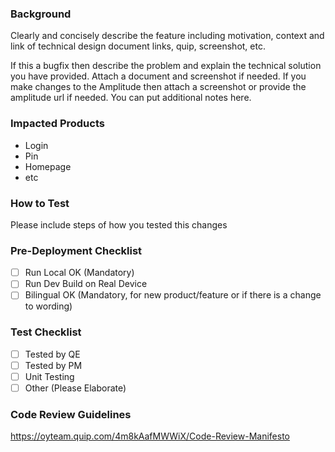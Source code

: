 ### Background

Clearly and concisely describe the feature including motivation, context and link of technical design document links, quip, screenshot, etc.

If this a bugfix then describe the problem and explain the technical solution you have provided. Attach a document and screenshot if needed.
If you make changes to the Amplitude then attach a screenshot or provide the amplitude url if needed.
You can put additional notes here.

### Impacted Products

- Login
- Pin
- Homepage
- etc

### How to Test

Please include steps of how you tested this changes

### Pre-Deployment Checklist

- [ ] Run Local OK (Mandatory)
- [ ] Run Dev Build on Real Device
- [ ] Bilingual OK (Mandatory, for new product/feature or if there is a change to wording)

### Test Checklist

- [ ] Tested by QE
- [ ] Tested by PM
- [ ] Unit Testing
- [ ] Other (Please Elaborate)

### Code Review Guidelines

https://oyteam.quip.com/4m8kAafMWWiX/Code-Review-Manifesto
